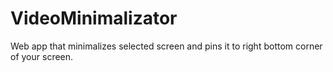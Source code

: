 # VideoMinimalizator
Web app that minimalizes selected screen and pins it to right bottom corner of your screen.
